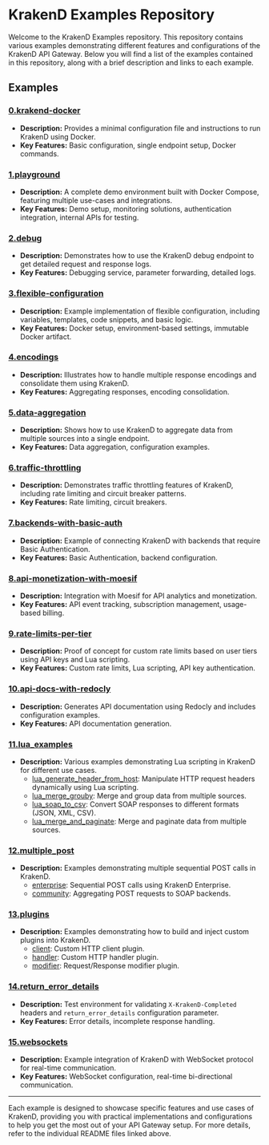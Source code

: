 # KrakenD Examples Repository

Welcome to the KrakenD Examples repository. This repository contains various examples demonstrating different features and configurations of the KrakenD API Gateway. Below you will find a list of the examples contained in this repository, along with a brief description and links to each example.

## Examples

### [0.krakend-docker](./000.krakend-docker/)
- **Description:** Provides a minimal configuration file and instructions to run KrakenD using Docker.
- **Key Features:** Basic configuration, single endpoint setup, Docker commands.

### [1.playground](./001.playground/)
- **Description:** A complete demo environment built with Docker Compose, featuring multiple use-cases and integrations.
- **Key Features:** Demo setup, monitoring solutions, authentication integration, internal APIs for testing.

### [2.debug](./002.debug/)
- **Description:** Demonstrates how to use the KrakenD debug endpoint to get detailed request and response logs.
- **Key Features:** Debugging service, parameter forwarding, detailed logs.

### [3.flexible-configuration](./003.flexible-configuration/)
- **Description:** Example implementation of flexible configuration, including variables, templates, code snippets, and basic logic.
- **Key Features:** Docker setup, environment-based settings, immutable Docker artifact.

### [4.encodings](./004.encodings/)
- **Description:** Illustrates how to handle multiple response encodings and consolidate them using KrakenD.
- **Key Features:** Aggregating responses, encoding consolidation.

### [5.data-aggregation](./005.data-aggregation/)
- **Description:** Shows how to use KrakenD to aggregate data from multiple sources into a single endpoint.
- **Key Features:** Data aggregation, configuration examples.

### [6.traffic-throttling](./006.traffic-throttling/)
- **Description:** Demonstrates traffic throttling features of KrakenD, including rate limiting and circuit breaker patterns.
- **Key Features:** Rate limiting, circuit breakers.

### [7.backends-with-basic-auth](./007.backends-with-basic-auth/)
- **Description:** Example of connecting KrakenD with backends that require Basic Authentication.
- **Key Features:** Basic Authentication, backend configuration.

### [8.api-monetization-with-moesif](./008.api-monetization-with-moesif/)
- **Description:** Integration with Moesif for API analytics and monetization.
- **Key Features:** API event tracking, subscription management, usage-based billing.

### [9.rate-limits-per-tier](./009.rate-limits-per-tier/)
- **Description:** Proof of concept for custom rate limits based on user tiers using API keys and Lua scripting.
- **Key Features:** Custom rate limits, Lua scripting, API key authentication.

### [10.api-docs-with-redocly](./010.api-docs-with-redocly/)
- **Description:** Generates API documentation using Redocly and includes configuration examples.
- **Key Features:** API documentation generation.

### [11.lua_examples](./011.lua_examples/)
- **Description:** Various examples demonstrating Lua scripting in KrakenD for different use cases.
    - [lua_generate_header_from_host](./lua_examples/lua_generate_header_from_host/): Manipulate HTTP request headers dynamically using Lua scripting.
    - [lua_merge_grouby](./lua_examples/lua_merge_grouby/): Merge and group data from multiple sources.
    - [lua_soap_to_csv](./lua_examples/lua_soap_to_csv/): Convert SOAP responses to different formats (JSON, XML, CSV).
    - [lua_merge_and_paginate](./lua_examples/lua_merge_and_paginate/): Merge and paginate data from multiple sources.

### [12.multiple_post](./012.multiple_post/)
- **Description:** Examples demonstrating multiple sequential POST calls in KrakenD.
    - [enterprise](./multiple_post/enterprise/): Sequential POST calls using KrakenD Enterprise.
    - [community](./multiple_post/community/): Aggregating POST requests to SOAP backends.

### [13.plugins](./013.plugins/)
- **Description:** Examples demonstrating how to build and inject custom plugins into KrakenD.
    - [client](./plugins/client/): Custom HTTP client plugin.
    - [handler](./plugins/handler/): Custom HTTP handler plugin.
    - [modifier](./plugins/modifier/): Request/Response modifier plugin.

### [14.return_error_details](./014.return_error_details/)
- **Description:** Test environment for validating `X-KrakenD-Completed` headers and `return_error_details` configuration parameter.
- **Key Features:** Error details, incomplete response handling.

### [15.websockets](./015.websockets/)
- **Description:** Example integration of KrakenD with WebSocket protocol for real-time communication.
- **Key Features:** WebSocket configuration, real-time bi-directional communication.

---

Each example is designed to showcase specific features and use cases of KrakenD, providing you with practical implementations and configurations to help you get the most out of your API Gateway setup. For more details, refer to the individual README files linked above.
